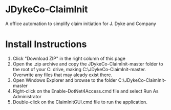 # JDykeCo-ClaimInit
A office automation to simplify claim initiation for J. Dyke and Company

# Install Instructions
1. Click "Download ZIP" in the right column of this page
2. Open the .zip archive and copy the JDykeCo-ClaimInit-master folder to the root of your C: drive, making C:\JDykeCo-ClaimInit-master.  Overwrite any files that may aleady exist there.
3. Open Windows Explorer and browse to the folder C:\JDykeCo-ClaimInit-master
4. Right-click on the Enable-DotNet4Access.cmd file and select Run As Administrator
5. Double-click on the ClaimInitGUI.cmd file to run the application.
